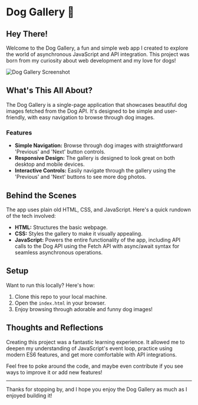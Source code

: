 # Dog Gallery 🐾

## Hey There!

Welcome to the Dog Gallery, a fun and simple web app I created to explore the world of asynchronous JavaScript and API integration. This project was born from my curiosity about web development and my love for dogs!

![Dog Gallery Screenshot](https://i.imgur.com/3RigT2I.png)

## What's This All About?

The Dog Gallery is a single-page application that showcases beautiful dog images fetched from the Dog API. It's designed to be simple and user-friendly, with easy navigation to browse through dog images.

### Features

- **Simple Navigation:** Browse through dog images with straightforward 'Previous' and 'Next' button controls.
- **Responsive Design:** The gallery is designed to look great on both desktop and mobile devices.
- **Interactive Controls:** Easily navigate through the gallery using the 'Previous' and 'Next' buttons to see more dog photos.

## Behind the Scenes

The app uses plain old HTML, CSS, and JavaScript. Here's a quick rundown of the tech involved:

- **HTML:** Structures the basic webpage.
- **CSS:** Styles the gallery to make it visually appealing.
- **JavaScript:** Powers the entire functionality of the app, including API calls to the Dog API using the Fetch API with async/await syntax for seamless asynchronous operations.

## Setup

Want to run this locally? Here's how:

1. Clone this repo to your local machine.
2. Open the `index.html` in your browser.
3. Enjoy browsing through adorable and funny dog images!

## Thoughts and Reflections

Creating this project was a fantastic learning experience. It allowed me to deepen my understanding of JavaScript's event loop, practice using modern ES6 features, and get more comfortable with API integrations.

Feel free to poke around the code, and maybe even contribute if you see ways to improve it or add new features!

---

Thanks for stopping by, and I hope you enjoy the Dog Gallery as much as I enjoyed building it!
